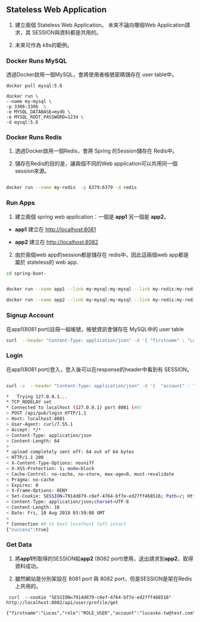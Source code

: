 ## Stateless Web Application

1. 建立兩個 Stateless Web Application。
未來不論向哪個Web Application請求，其 SESSION與資料都是共用的。

2. 未來可作為 k8s的範例。

### Docker Runs MySQL
透過Docker啟用一個MySQL，會將使用者帳號密碼儲存在 user table中。

```docker
docker pull mysql:5.6

docker run \
--name my-mysql \
-p 3306:3306  \
-e MYSQL_DATABASE=mydb \
-e MYSQL_ROOT_PASSWORD=1234 \
-d mysql:5.6 
```


### Docker Runs Redis
1. 透過Docker啟用一個Redis，會將 Spring 的Session儲存在 Redis中。

2. 儲存在Redis的目的是，讓兩個不同的Web application可以共用同一個session來源。

```sh

docker run --name my-redis  -p 6379:6379 -d redis

```


### Run Apps
1. 建立兩個 spring web application：一個是 **app1** 另一個是 **app2**。

 * **app1** 建立在 [http://localhost:8081](http://localhost:8081)

 * **app2** 建立在 [http://localhost:8082](http://localhost:8082)

2. 由於兩個web app的session都是儲存在 redis中，因此這兩個web app都是屬於 stateless的 web app.

```sh
cd spring-boot-


docker run --name app1 --link my-mysql:my-mysql --link my-redis:my-redis -it -v ~/.m2:/root/.m2  -v $PWD:/opt -p8081:8080 -d lucasko/springboot

docker run --name app2 --link my-mysql:my-mysql --link my-redis:my-redis -it -v ~/.m2:/root/.m2  -v $PWD:/opt -p8082:8080 -d lucasko/springboot
```



### Signup Account
在app1(8081 port)註冊一組帳號，帳號資訊會儲存在 MySQL中的 user table

```sh
curl  --header "Content-Type: application/json" -d '{ "firstname" : "Lucas",  "lastname" : "Ko",  "account" : "lucasko.tw@test.com" , "password" : "123456789"}' http://localhost:8081/api/pub/signup
```


### Login

在app1(8081 port)登入，登入後可以在response的header中看到有 SESSION。

```sh

curl -v  --header "Content-Type: application/json" -d '{  "account" : "lucasko.tw@test.com" , "password" : "123456789"}' http://localhost:8081/api/pub/login

*   Trying 127.0.0.1...
* TCP_NODELAY set
* Connected to localhost (127.0.0.1) port 8081 (#0)
> POST /api/pub/login HTTP/1.1
> Host: localhost:8081
> User-Agent: curl/7.55.1
> Accept: */*
> Content-Type: application/json
> Content-Length: 64
> 
* upload completely sent off: 64 out of 64 bytes
< HTTP/1.1 200 
< X-Content-Type-Options: nosniff
< X-XSS-Protection: 1; mode=block
< Cache-Control: no-cache, no-store, max-age=0, must-revalidate
< Pragma: no-cache
< Expires: 0
< X-Frame-Options: DENY
< Set-Cookie: SESSION=7914d879-c6ef-4764-bf7e-ed27ff468516; Path=/; HttpOnly
< Content-Type: application/json;charset=UTF-8
< Content-Length: 16
< Date: Fri, 10 Aug 2018 03:59:08 GMT
< 
* Connection #0 to host localhost left intact
{"success":true}
```



### Get Data
1. 將**app1**所取得的SESSION給**app2** (8082 port)使用，送出請求到**app2**，取得資料成功。

2. 雖然網站是分別架設在 8081 port 與 8082 port，但是SESSION是架在Redis上共用的。

```
 curl  --cookie "SESSION=7914d879-c6ef-4764-bf7e-ed27ff468516"   http://localhost:8082/api/user/profile/get
 
{"firstname":"Lucas","role":"ROLE_USER","account":"lucasko.tw@test.com","lastname":"Ko"}
```

